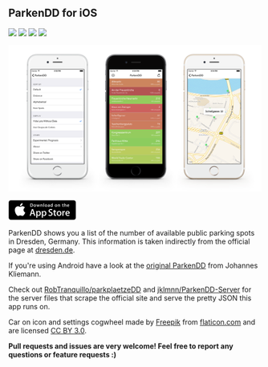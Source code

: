 ## ParkenDD for iOS

[![](https://travis-ci.org/kiliankoe/ParkenDD.svg?branch=master)](https://travis-ci.org/kiliankoe/ParkenDD)
[![](https://img.shields.io/github/release/kiliankoe/ParkenDD.svg)](https://github.com/kiliankoe/ParkenDD/releases)
[![](https://img.shields.io/badge/license-MIT-blue.svg)](https://github.com/kiliankoe/ParkenDD/blob/master/LICENSE)
[![](https://img.shields.io/badge/awesome-yes-orange.svg)](http://i.giphy.com/TlK63Eu7Dwok2j8TgfS.gif)

![](Resources/screenshot.png)

[![](Resources/badge.png)](https://itunes.apple.com/de/app/parkendd/id957165041)

ParkenDD shows you a list of the number of available public parking spots in Dresden, Germany. This information is taken indirectly from the official page at [dresden.de](http://www.dresden.de/freie-parkplaetze/).

If you're using Android have a look at the [original ParkenDD](https://github.com/jklmnn/ParkenDD) from Johannes Kliemann.

Check out [RobTranquillo/parkplaetzeDD](https://github.com/RobTranquillo/parkplaetzeDD) and [jklmnn/ParkenDD-Server](https://github.com/jklmnn/ParkenDD-Server) for the server files that scrape the official site and serve the pretty JSON this app runs on.

Car on icon and settings cogwheel made by [Freepik](http://www.freepik.com) from [flaticon.com](http://www.flaticon.com) and are licensed [CC BY 3.0](http://creativecommons.org/licenses/by/3.0/).

**Pull requests and issues are very welcome! Feel free to report any questions or feature requests :)**
